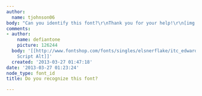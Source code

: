 ```yaml
---
author:
  name: tjohnson06
body: "Can you identify this font?\r\nThank you for your help!\r\n[img:sites/default/files/old-images/h1_6211.alt_2.png]"
comments:
- author:
    name: defiantone
    picture: 126244
  body: '[[http://www.fontshop.com/fonts/singles/elsnerflake/itc_edwardian_script_regular_alternate_ot/|Edwardian
    Script Alt]]'
  created: '2013-03-27 01:47:18'
date: '2013-03-27 01:23:24'
node_type: font_id
title: Do you recognize this font?

---
```

